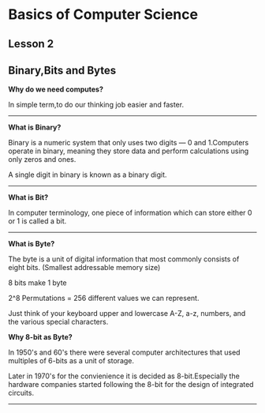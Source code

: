 # Basics of Computer Science

## Lesson 2

## Binary,Bits and Bytes  

**Why do we need computes?**  

In simple term,to do our thinking job easier and faster.

***

**What is Binary?**  

Binary is a numeric system that only uses two digits — 0 and 1.Computers operate in binary, meaning they store data and perform calculations using only zeros and ones.  

A single digit in binary is known as a binary digit.

***

**What is Bit?**

In computer terminology, one piece of information which can store either 0 or 1 is called a bit.

***

**What is Byte?**

The byte is a unit of digital information that most commonly consists of eight bits.
(Smallest addressable memory size)

8 bits make 1 byte  

2^8 Permutations = 256 different values we can represent.  

Just think of your keyboard upper and lowercase A-Z, a-z, numbers, and the various special characters.

**Why 8-bit as Byte?**  

In 1950's and 60's there were several computer architectures that used multiples of 6-bits as a unit of storage.

Later in 1970's for the convienience it is decided as 8-bit.Especially the hardware companies started following the 8-bit for the design of integrated circuits.

***